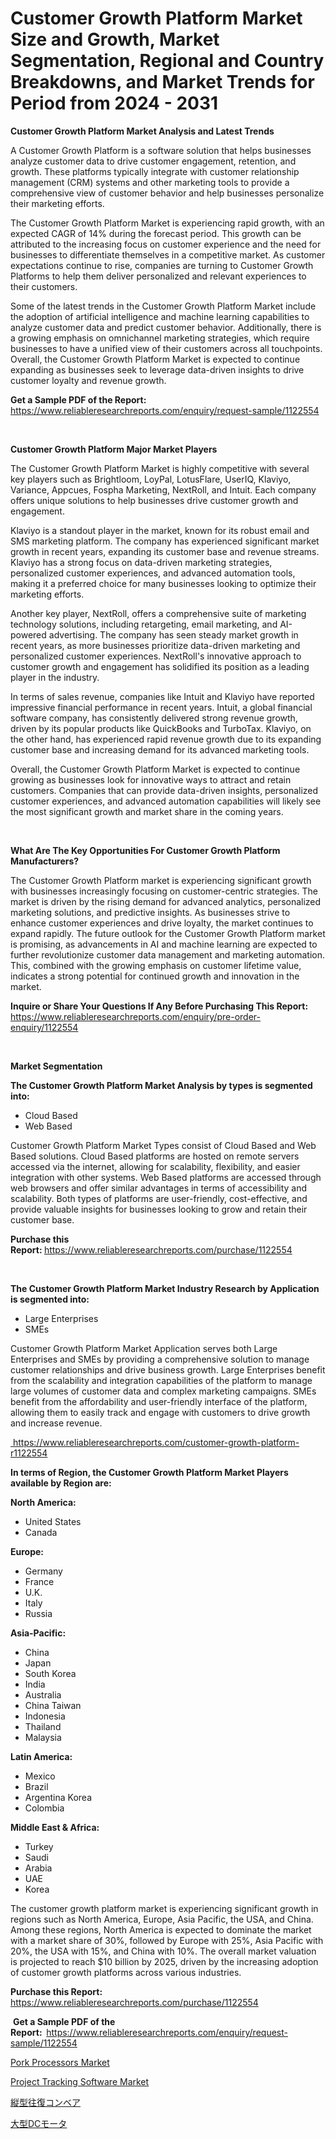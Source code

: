 <p><h1>Customer Growth Platform Market Size and Growth, Market Segmentation, Regional and Country Breakdowns, and Market Trends for Period from 2024 -  2031</h1></p><p><strong>Customer Growth Platform Market Analysis and Latest Trends</strong></p>
<p><p>A Customer Growth Platform is a software solution that helps businesses analyze customer data to drive customer engagement, retention, and growth. These platforms typically integrate with customer relationship management (CRM) systems and other marketing tools to provide a comprehensive view of customer behavior and help businesses personalize their marketing efforts.</p><p>The Customer Growth Platform Market is experiencing rapid growth, with an expected CAGR of 14% during the forecast period. This growth can be attributed to the increasing focus on customer experience and the need for businesses to differentiate themselves in a competitive market. As customer expectations continue to rise, companies are turning to Customer Growth Platforms to help them deliver personalized and relevant experiences to their customers.</p><p>Some of the latest trends in the Customer Growth Platform Market include the adoption of artificial intelligence and machine learning capabilities to analyze customer data and predict customer behavior. Additionally, there is a growing emphasis on omnichannel marketing strategies, which require businesses to have a unified view of their customers across all touchpoints. Overall, the Customer Growth Platform Market is expected to continue expanding as businesses seek to leverage data-driven insights to drive customer loyalty and revenue growth.</p></p>
<p><strong>Get a Sample PDF of the Report:&nbsp;</strong> <a href="https://www.reliableresearchreports.com/enquiry/request-sample/1122554">https://www.reliableresearchreports.com/enquiry/request-sample/1122554</a></p>
<p>&nbsp;</p>
<p><strong>Customer Growth Platform Major Market Players</strong></p>
<p><p>The Customer Growth Platform Market is highly competitive with several key players such as Brightloom, LoyPal, LotusFlare, UserIQ, Klaviyo, Variance, Appcues, Fospha Marketing, NextRoll, and Intuit. Each company offers unique solutions to help businesses drive customer growth and engagement.</p><p>Klaviyo is a standout player in the market, known for its robust email and SMS marketing platform. The company has experienced significant market growth in recent years, expanding its customer base and revenue streams. Klaviyo has a strong focus on data-driven marketing strategies, personalized customer experiences, and advanced automation tools, making it a preferred choice for many businesses looking to optimize their marketing efforts.</p><p>Another key player, NextRoll, offers a comprehensive suite of marketing technology solutions, including retargeting, email marketing, and AI-powered advertising. The company has seen steady market growth in recent years, as more businesses prioritize data-driven marketing and personalized customer experiences. NextRoll's innovative approach to customer growth and engagement has solidified its position as a leading player in the industry.</p><p>In terms of sales revenue, companies like Intuit and Klaviyo have reported impressive financial performance in recent years. Intuit, a global financial software company, has consistently delivered strong revenue growth, driven by its popular products like QuickBooks and TurboTax. Klaviyo, on the other hand, has experienced rapid revenue growth due to its expanding customer base and increasing demand for its advanced marketing tools.</p><p>Overall, the Customer Growth Platform Market is expected to continue growing as businesses look for innovative ways to attract and retain customers. Companies that can provide data-driven insights, personalized customer experiences, and advanced automation capabilities will likely see the most significant growth and market share in the coming years.</p></p>
<p>&nbsp;</p>
<p><strong>What Are The Key Opportunities For Customer Growth Platform Manufacturers?</strong></p>
<p><p>The Customer Growth Platform market is experiencing significant growth with businesses increasingly focusing on customer-centric strategies. The market is driven by the rising demand for advanced analytics, personalized marketing solutions, and predictive insights. As businesses strive to enhance customer experiences and drive loyalty, the market continues to expand rapidly. The future outlook for the Customer Growth Platform market is promising, as advancements in AI and machine learning are expected to further revolutionize customer data management and marketing automation. This, combined with the growing emphasis on customer lifetime value, indicates a strong potential for continued growth and innovation in the market.</p></p>
<p><strong>Inquire or Share Your Questions If Any Before Purchasing This Report:</strong> <a href="https://www.reliableresearchreports.com/enquiry/pre-order-enquiry/1122554">https://www.reliableresearchreports.com/enquiry/pre-order-enquiry/1122554</a></p>
<p>&nbsp;</p>
<p><strong>Market Segmentation</strong></p>
<p><strong>The Customer Growth Platform Market Analysis by types is segmented into:</strong></p>
<p><ul><li>Cloud Based</li><li>Web Based</li></ul></p>
<p><p>Customer Growth Platform Market Types consist of Cloud Based and Web Based solutions. Cloud Based platforms are hosted on remote servers accessed via the internet, allowing for scalability, flexibility, and easier integration with other systems. Web Based platforms are accessed through web browsers and offer similar advantages in terms of accessibility and scalability. Both types of platforms are user-friendly, cost-effective, and provide valuable insights for businesses looking to grow and retain their customer base.</p></p>
<p><strong>Purchase this Report:&nbsp;</strong><a href="https://www.reliableresearchreports.com/purchase/1122554">https://www.reliableresearchreports.com/purchase/1122554</a></p>
<p>&nbsp;</p>
<p><strong>The Customer Growth Platform Market Industry Research by Application is segmented into:</strong></p>
<p><ul><li>Large Enterprises</li><li>SMEs</li></ul></p>
<p><p>Customer Growth Platform Market Application serves both Large Enterprises and SMEs by providing a comprehensive solution to manage customer relationships and drive business growth. Large Enterprises benefit from the scalability and integration capabilities of the platform to manage large volumes of customer data and complex marketing campaigns. SMEs benefit from the affordability and user-friendly interface of the platform, allowing them to easily track and engage with customers to drive growth and increase revenue.</p></p>
<p><a href="https://www.reliableresearchreports.com/customer-growth-platform-r1122554">&nbsp;https://www.reliableresearchreports.com/customer-growth-platform-r1122554</a></p>
<p><strong>In terms of Region, the Customer Growth Platform Market Players available by Region are:</strong></p>
<p>
    <p> <strong> North America: </strong>
        <ul>
            <li>United States</li>
            <li>Canada</li>
        </ul>
        </p> 
    <p> <strong> Europe: </strong>
        <ul>
            <li>Germany</li>
            <li>France</li>
            <li>U.K.</li>
            <li>Italy</li>
            <li>Russia</li>
        </ul>
        </p> 
    <p> <strong> Asia-Pacific: </strong>
        <ul>
            <li>China</li>
            <li>Japan</li>
            <li>South Korea</li>
            <li>India</li>
            <li>Australia</li>
            <li>China Taiwan</li>
            <li>Indonesia</li>
            <li>Thailand</li>
            <li>Malaysia</li>
        </ul>
        </p> 
    <p> <strong> Latin America: </strong>
        <ul>
            <li>Mexico</li>
            <li>Brazil</li>
            <li>Argentina Korea</li>
            <li>Colombia</li>
        </ul>
        </p> 
    <p> <strong> Middle East & Africa: </strong>
        <ul>
            <li>Turkey</li>
            <li>Saudi</li>
            <li>Arabia</li>
            <li>UAE</li>
            <li>Korea</li>
        </ul>
    </p>
    </p>
<p><p>The customer growth platform market is experiencing significant growth in regions such as North America, Europe, Asia Pacific, the USA, and China. Among these regions, North America is expected to dominate the market with a market share of 30%, followed by Europe with 25%, Asia Pacific with 20%, the USA with 15%, and China with 10%. The overall market valuation is projected to reach $10 billion by 2025, driven by the increasing adoption of customer growth platforms across various industries.</p></p>
<p><strong>Purchase this Report: </strong><a href="https://www.reliableresearchreports.com/purchase/1122554">https://www.reliableresearchreports.com/purchase/1122554</a></p>
<p>&nbsp;<strong>Get a Sample PDF of the Report:&nbsp;&nbsp;</strong><a href="https://www.reliableresearchreports.com/enquiry/request-sample/1122554">https://www.reliableresearchreports.com/enquiry/request-sample/1122554</a></p>
<p><strong></strong></p>
<p><p><a href="https://github.com/phuonganhit041011/Market-Research-Report-List-1/blob/main/pork-processors-market.md">Pork Processors Market</a></p><p><a href="https://github.com/LeilaniWyman2021/Market-Research-Report-List-2/blob/main/project-tracking-software-market.md">Project Tracking Software Market</a></p><p><a href="https://github.com/klon646/Market-Research-Report-List-2/blob/main/9867085181129.md">縦型往復コンベア</a></p><p><a href="https://github.com/EstaSprer20231/Market-Research-Report-List-2/blob/main/2826186181128.md">大型DCモータ</a></p></p>